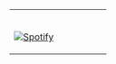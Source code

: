 <table width="100%"> 
  <tr>
  <td width="50%">
      
&nbsp; <br> [![Spotify](https://huseyinaii.vercel.app/api/spotify)](https://open.spotify.com/user/m0jh5szwhv1pyyksqmrb08hhe)


  </table>

[//]: <> (The `&nbsp;` is to have Aphelion take up more space)
[//]: <> (Old Visits: https://badges.pufler.dev/visits/novatorem/novatorem?logo=GitHub&label=github%20visits&color=336699&logoColor=white&style=flat-square)
